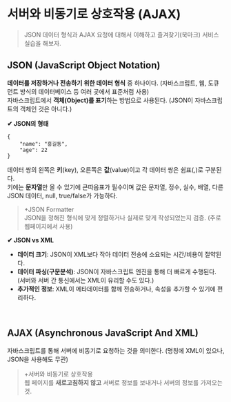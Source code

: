 # **서버와 비동기로 상호작용 (AJAX)**
> JSON 데이터 형식과 AJAX 요청에 대해서 이해하고 즐겨찾기(북마크) 서비스 실습을 해보자.
  
## JSON (JavaScript Object Notation)
**데이터를 저장하거나 전송하기 위한 데이터 형식** 중 하나이다. (자바스크립트, 웹, 도큐먼트 방식의 데이터베이스 등 여러 곳에서 표준처럼 사용)   
자바스크립트에서 **객체(Object)를 표기**하는 방법으로 사용된다. (JSON이 자바스크립트의 객체인 것은 아니다.)

**✔ JSON의 형태**  

    {
        "name": "홍길동",
        "age": 22
    }    

데이터 쌍의 왼쪽은 **키**(key), 오른쪽은 **값**(value)이고 각 데이터 쌍은 쉼표(,)로 구분된다.   
키에는 **문자열**만 올 수 있기에 큰따옴표가 필수이며 값은 문자열, 정수, 실수, 배열, 다른 JSON 데이터, null, true/false가 가능하다.

>+JSON Formatter    
>JSON을 정해진 형식에 맞게 정렬하거나 실제로 맞게 작성되었는지 검증. (주로 웹페이지에서 사용)

**✔ JSON vs XML**   
* **데이터 크기**: JSON이 XML보다 작아 데이터 전송에 소요되는 시간/비용이 절약된다.
* **데이터 파싱(구문분석)**: JSON이 자바스크립트 엔진을 통해 더 빠르게 수행된다. (서버와 서버 간 통신에서는 XML이 유리할 수도 있다.)
* **추가적인 정보**: XML이 메타데이터를 함께 전송하거나, 속성을 추가할 수 있기에 편리하다.

</br>

## AJAX (Asynchronous JavaScript And XML)
자바스크립트를 통해 서버에 비동기로 요청하는 것을 의미한다. (명칭에 XML이 있으나, JSON을 사용해도 무관)

>+서버와 비동기로 상호작용   
>웹 페이지를 **새로고침하지 않고** 서버로 정보를 보내거나 서버의 정보를 가져오는 것.

</br>
